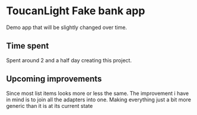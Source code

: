 # ToucanLight Fake bank app
Demo app that will be slightly changed over time. 


## Time spent
Spent around 2 and a half day creating this project. 

## Upcoming improvements
Since most list items looks more or less the same. The improvement i have in mind is to join all the adapters into one. Making
everything just a bit more generic than it is at its current state
